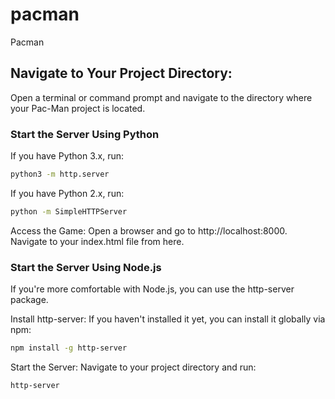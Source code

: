 # pacman
Pacman

## Navigate to Your Project Directory:
Open a terminal or command prompt and navigate to the directory where your Pac-Man project is located.

### Start the Server Using Python

If you have Python 3.x, run:
```bash
python3 -m http.server
```

If you have Python 2.x, run:
```bash
python -m SimpleHTTPServer
```

Access the Game:
Open a browser and go to http://localhost:8000. Navigate to your index.html file from here.

### Start the Server Using Node.js
If you're more comfortable with Node.js, you can use the http-server package.

Install http-server:
If you haven't installed it yet, you can install it globally via npm:

```bash
npm install -g http-server
```

Start the Server:
Navigate to your project directory and run:

```bash
http-server
```